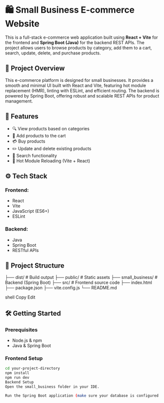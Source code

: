 # 🛍️ Small Business E-commerce Website

This is a full-stack e-commerce web application built using **React + Vite** for the frontend and **Spring Boot (Java)** for the backend REST APIs. The project allows users to browse products by category, add them to a cart, search, update, delete, and purchase products.

## 🚀 Project Overview

This e-commerce platform is designed for small businesses. It provides a smooth and minimal UI built with React and Vite, featuring hot module replacement (HMR), linting with ESLint, and efficient routing. The backend is powered by Spring Boot, offering robust and scalable REST APIs for product management.

## 🧩 Features

- 🔍 View products based on categories
- 🛒 Add products to the cart
- 💳 Buy products
- ✏️ Update and delete existing products
- 🔎 Search functionality
- 🔁 Hot Module Reloading (Vite + React)

## ⚙️ Tech Stack

### Frontend:
- React
- Vite
- JavaScript (ES6+)
- ESLint

### Backend:
- Java
- Spring Boot
- RESTful APIs

## 📁 Project Structure

├── dist/ # Build output
├── public/ # Static assets
├── small_business/ # Backend (Spring Boot)
├── src/ # Frontend source code
├── index.html
├── package.json
├── vite.config.js
└── README.md

shell
Copy
Edit

## 🛠️ Getting Started

### Prerequisites
- Node.js & npm
- Java & Spring Boot

### Frontend Setup
```bash
cd your-project-directory
npm install
npm run dev
Backend Setup
Open the small_business folder in your IDE.

Run the Spring Boot application (make sure your database is configured if needed).